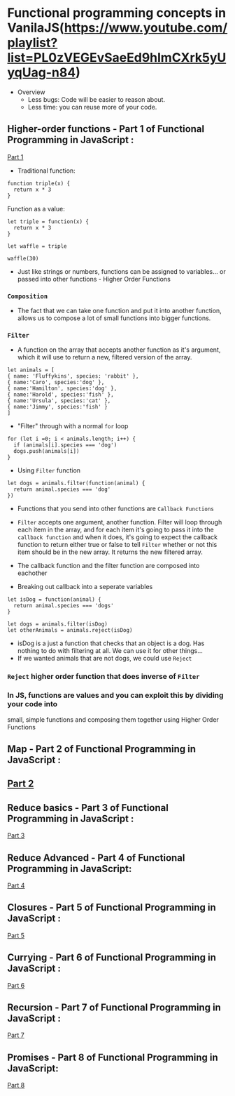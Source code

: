 # Functional programming concepts in VanilaJS(https://www.youtube.com/playlist?list=PL0zVEGEvSaeEd9hlmCXrk5yUyqUag-n84)
- Overview
  - Less bugs: Code will be easier to reason about.
  - Less time: you can reuse more of your code.

## Higher-order functions - Part 1 of Functional Programming in JavaScript :
[Part 1](https://www.youtube.com/watch?v=BMUiFMZr7vk)
- Traditional function:
```
function triple(x) {
  return x * 3
}
```
Function as a value:
```
let triple = function(x) {
  return x * 3
}

let waffle = triple

waffle(30)
```
- Just like strings or numbers, functions can be assigned to variables... or passed
into other functions - Higher Order Functions

### `Composition`
- The fact that we can take one function and put it into another function, allows us to
compose a lot of small functions into bigger functions.

### `Filter`
- A function on the array that accepts another function as it's argument, which it
will use to return a new, filtered version of the array.
```
let animals = [
{ name: 'Fluffykins', species: 'rabbit' },
{ name:'Caro', species:'dog' },
{ name:'Hamilton', species:'dog' },
{ name:'Harold', species:'fish' },
{ name:'Ursula', species:'cat' },
{ name:'Jimmy', species:'fish' }
]
```
- "Filter" through with a normal `for` loop
```let dogs = []
for (let i =0; i < animals.length; i++) {
  if (animals[i].species === 'dog')
  dogs.push(animals[i])
}
```
- Using `Filter` function
```
let dogs = animals.filter(function(animal) {
  return animal.species === 'dog'
})
```
- Functions that you send into other functions are `Callback Functions`
- `Filter` accepts one argument, another function. Filter will loop through each
item in the array, and for each item it's going to pass it into the `callback function`
and when it does, it's going to expect the callback function to return either true
or false to tell `Filter` whether or not this item should be in the new array. It
returns the new filtered array.
- The callback function and the filter function are composed into eachother

- Breaking out callback into a seperate variables
```
let isDog = function(animal) {
  return animal.species === 'dogs'
}

let dogs = animals.filter(isDog)
let otherAnimals = animals.reject(isDog)
```
- isDog is a just a function that checks that an object is a dog. Has nothing to do
with filtering at all. We can use it for other things...
- If we wanted animals that are not dogs, we could use `Reject`
### `Reject` higher order function that does inverse of `Filter`

### In JS, functions are values and you can exploit this by dividing your code into
small, simple functions and composing them together using Higher Order Functions

## Map - Part 2 of Functional Programming in JavaScript :
[Part 2](https://www.youtube.com/watch?v=bCqtb-Z5YGQ)
- 

## Reduce basics - Part 3 of Functional Programming in JavaScript :
[Part 3](https://www.youtube.com/watch?v=Wl98eZpkp-c)

## Reduce Advanced - Part 4 of Functional Programming in JavaScript:
[Part 4](https://www.youtube.com/watch?v=1DMolJ2FrNY)

## Closures - Part 5 of Functional Programming in JavaScript :
[Part 5](https://www.youtube.com/watch?v=CQqwU2Ixu-U)

## Currying - Part 6 of Functional Programming in JavaScript :
[Part 6](https://www.youtube.com/watch?v=iZLP4qOwY8I)

## Recursion - Part 7 of Functional Programming in JavaScript :
[Part 7](https://www.youtube.com/watch?v=k7-N8R0-KY4)

## Promises - Part 8 of Functional Programming in JavaScript:
[Part 8](https://www.youtube.com/watch?v=2d7s3spWAzo)
